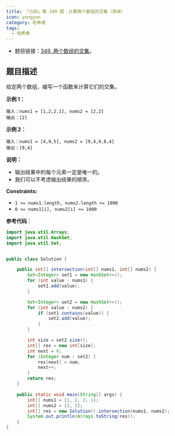 ```yaml
---
title: 「力扣」第 349 题：计算两个数组的交集（简单）
icon: yongyan
category: 哈希表
tags:
  - 哈希表
---
```


- 题目链接：[349. 两个数组的交集](https://leetcode-cn.com/problems/intersection-of-two-arrays/)。

## 题目描述

给定两个数组，编写一个函数来计算它们的交集。

**示例 1：**

```
输入：nums1 = [1,2,2,1], nums2 = [2,2]
输出：[2]
```

**示例 2：**

```
输入：nums1 = [4,9,5], nums2 = [9,4,9,8,4]
输出：[9,4]
```

**说明：**

- 输出结果中的每个元素一定是唯一的。
- 我们可以不考虑输出结果的顺序。

**Constraints:**

- `1 <= nums1.length, nums2.length <= 1000`
- `0 <= nums1[i], nums2[i] <= 1000`

**参考代码**：

```java
import java.util.Arrays;
import java.util.HashSet;
import java.util.Set;


public class Solution {

    public int[] intersection(int[] nums1, int[] nums2) {
        Set<Integer> set1 = new HashSet<>();
        for (int value : nums1) {
            set1.add(value);
        }

        Set<Integer> set2 = new HashSet<>();
        for (int value : nums2) {
            if (set1.contains(value)) {
                set2.add(value);
            }
        }

        int size = set2.size();
        int[] res = new int[size];
        int next = 0;
        for (Integer num : set2) {
            res[next] = num;
            next++;
        }
        return res;
    }

    public static void main(String[] args) {
        int[] nums1 = {1, 2, 2, 1};
        int[] nums2 = {2, 2};
        int[] res = new Solution().intersection(nums1, nums2);
        System.out.println(Arrays.toString(res));
    }
}
```
